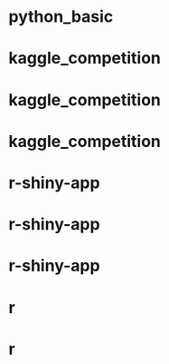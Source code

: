 # python_basic
# kaggle_competition
# kaggle_competition
# kaggle_competition
# r-shiny-app
# r-shiny-app
# r-shiny-app
# r
# r
